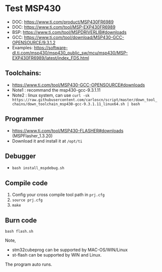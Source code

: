 # Test MSP430

* DOC: https://www.ti.com/product/MSP430FR6989
* DOC: https://www.ti.com/tool/MSP-EXP430FR6989
* BSP: https://www.ti.com/tool/MSPDRIVERLIB#downloads
* GCC: https://www.ti.com/tool/download/MSP430-GCC-OPENSOURCE/9.3.1.2
* Examples: https://software-dl.ti.com/msp430/msp430_public_sw/mcu/msp430/MSP-EXP430FR6989/latest/index_FDS.html

## Toolchains:
* https://www.ti.com/tool/MSP430-GCC-OPENSOURCE#downloads
* Note1 : recommand the msp430-gcc-9.3.1.11
* Note2 : linux system, can use `curl -sk https://raw.githubusercontent.com/carloscn/script/master/down_tool_chains/down_toolchain_msp430-gcc-9.3.1.11_linux64.sh | bash`

## Programmer
* https://www.ti.com/tool/MSP430-FLASHER#downloads  (MSPFlasher_1.3.20)
* Download it and install it at `/opt/ti`

## Debugger
* `bash install_mspdebug.sh`

## Compile code
1. Config your cross compile tool path in `prj.cfg`
2. `source prj.cfg`
3. `make`

## Burn code
`bash flash.sh`

Note,
* stm32cubeprog can be supported by MAC-OS/WIN/Linux
* st-flash can be supported by WIN and Linux.

The program auto runs.